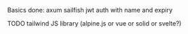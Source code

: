 Basics done:
axum
sailfish
jwt auth with name and expiry

TODO
tailwind
JS library (alpine.js or vue or solid or svelte?)

